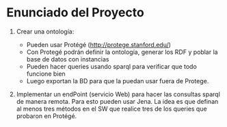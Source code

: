 # Enunciado del Proyecto

1. Crear una ontología:
    - Pueden usar Protégé (http://protege.stanford.edu/)
    - Con Protegé podrán definir la ontología, generar los RDF y poblar la base de datos con instancias
    - Pueden hacer queries usando sparql para verificar que todo  funcione bien
    - Luego exportan la BD para que la puedan usar fuera de Protege.

2.  Implementar un endPoint (servicio Web) para hacer las consultas sparql de manera remota. Para esto pueden usar Jena. La idea es que definan al menos tres métodos en el SW que realice tres de los queries que probaron en Protégé.
